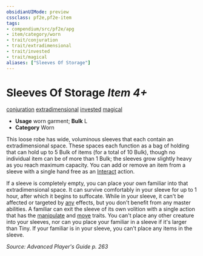 ```yaml
---
obsidianUIMode: preview
cssclass: pf2e,pf2e-item
tags:
- compendium/src/pf2e/apg
- item/category/worn
- trait/conjuration
- trait/extradimensional
- trait/invested
- trait/magical
aliases: ["Sleeves Of Storage"]
---
```

# Sleeves Of Storage *Item 4+*  
[conjuration](../../../rules/traits/conjuration.md)  [extradimensional](../../../rules/traits/extradimensional.md)  [invested](../../../rules/traits/invested.md)  [magical](../../../rules/traits/magical.md)  

- **Usage** worn garment; **Bulk** L
- **Category** Worn

This loose robe has wide, voluminous sleeves that each contain an extradimensional space. These spaces each function as a bag of holding that can hold up to 5 Bulk of items (for a total of 10 Bulk), though no individual item can be of more than 1 Bulk; the sleeves grow slightly heavy as you reach maximum capacity. You can add or remove an item from a sleeve with a single hand free as an [Interact](../../../rules/actions/interact.md) action.

If a sleeve is completely empty, you can place your own familiar into that extradimensional space. It can survive comfortably in your sleeve for up to 1 hour, after which it begins to suffocate. While in your sleeve, it can't be affected or targeted by [any](../../../rules/traits/any-b1.md) effects, but you don't benefit from any master abilities. A familiar can exit the sleeve of its own volition with a single action that has the [manipulate](../../../rules/traits/manipulate.md) and [move](../../../rules/traits/move.md) traits. You can't place any other creature into your sleeves, nor can you place your familiar in a sleeve if it's larger than Tiny. If your familiar is in your sleeve, you can't place any items in the sleeve.

*Source: Advanced Player's Guide p. 263*